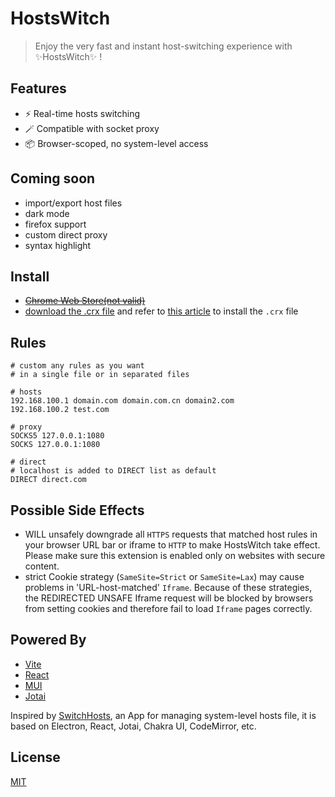 # HostsWitch

> Enjoy the very fast and instant host-switching experience with ✨HostsWitch✨ !

## Features

- ⚡️ Real-time hosts switching
- 🪄 Compatible with socket proxy
- 📦 Browser-scoped, no system-level access

## Coming soon

- import/export host files
- dark mode
- firefox support
- custom direct proxy
- syntax highlight

## Install

- ~~[Chrome Web Store(not valid)]()~~
- [download the .crx file](https://github.com/X-sky/HostsWitch/blob/main/HostsWitch_0.0.1.crx) and refer to [this article](https://www.turnoffthelights.com/support/browser-extension/how-to-install-chrome-extensions-in-3-easy-steps/) to install the `.crx` file

## Rules

```
# custom any rules as you want
# in a single file or in separated files

# hosts
192.168.100.1 domain.com domain.com.cn domain2.com
192.168.100.2 test.com

# proxy
SOCKS5 127.0.0.1:1080
SOCKS 127.0.0.1:1080

# direct
# localhost is added to DIRECT list as default
DIRECT direct.com
```

## Possible Side Effects

- WILL unsafely downgrade all `HTTPS` requests that matched host rules in your browser URL bar or iframe to `HTTP` to make HostsWitch take effect. Please make sure this extension is enabled only on websites with secure content.
- strict Cookie strategy (`SameSite=Strict` or `SameSite=Lax`) may cause problems in 'URL-host-matched' `Iframe`. Because of these strategies, the REDIRECTED UNSAFE Iframe request will be blocked by browsers from setting cookies and therefore fail to load `Iframe` pages correctly.

## Powered By

- [Vite](https://vitejs.dev/)
- [React](https://react.dev/)
- [MUI](https://mui.com/)
- [Jotai](https://jotai.org/)

Inspired by [SwitchHosts](https://github.com/oldj/SwitchHosts), an App for managing system-level hosts file, it is based on Electron, React, Jotai, Chakra UI, CodeMirror, etc.

## License

[MIT](https://opensource.org/licenses/MIT)
